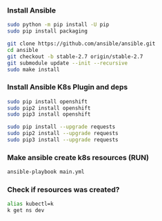 ### Install Ansible

```bash
sudo python -m pip install -U pip
sudo pip install packaging

git clone https://github.com/ansible/ansible.git
cd ansible
git checkout -b stable-2.7 origin/stable-2.7
git submodule update --init --recursive
sudo make install
```

### Install Ansible K8s Plugin and deps

```bash
sudo pip install openshift
sudo pip2 install openshift
sudo pip3 install openshift

sudo pip install --upgrade requests
sudo pip2 install --upgrade requests
sudo pip3 install --upgrade requests
```

### Make ansible create k8s resources (RUN)
```bash
ansible-playbook main.yml
```

### Check if resources was created?
```bash
alias kubectl=k
k get ns dev
```